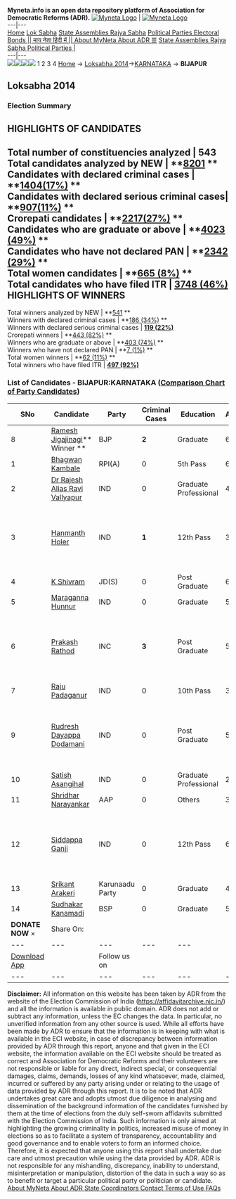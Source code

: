 **Myneta.info is an open data repository platform of Association for Democratic Reforms (ADR).**
[![Myneta Logo](https://www.myneta.info/lib/img/myneta-logo.png)](https://www.myneta.info/) | [![Myneta Logo](https://www.myneta.info/lib/img/adr-logo.png)](https://adrindia.org)  
---|---  
[Home](https://www.myneta.info/) [Lok Sabha](https://www.myneta.info/#ls "Lok Sabha") [ State Assemblies ](https://www.myneta.info/#sa "State Assemblies") [Rajya Sabha](https://www.myneta.info/#rs "Rajya Sabha") [Political Parties ](https://www.myneta.info/party "Political Parties") [ Electoral Bonds ](https://www.myneta.info/electoral_bonds "Electoral Bonds") [ || माय नेता हिंदी में || ](https://translate.google.co.in/translate?prev=hp&hl=en&js=y&u=www.myneta.info&sl=en&tl=hi&history_state0=) [ About MyNeta ](https://adrindia.org/content/about-myneta) [ About ADR ](https://adrindia.org/about-adr/who-we-are) [☰](javascript:void\(0\))
[ State Assemblies ](https://www.myneta.info/#sa "State Assemblies") [ Rajya Sabha ](https://www.myneta.info/#rs "Rajya Sabha") [ Political Parties ](https://www.myneta.info/party "Political Parties")
|   
---|---  
![](https://www.myneta.info/lib/img/banner/banner-1.png)![](https://www.myneta.info/lib/img/banner/banner-2.png)![](https://www.myneta.info/lib/img/banner/banner-3.png)![](https://www.myneta.info/lib/img/banner/banner-4.png)
1  2  3  4 
[Home](https://www.myneta.info/) → [Loksabha 2014](https://www.myneta.info/ls2014/)→[KARNATAKA](https://www.myneta.info/ls2014/index.php?action=show_constituencies&state_id=10) → **BIJAPUR**
### 
## Loksabha 2014
###  Election Summary 
HIGHLIGHTS OF CANDIDATES  
---  
Total number of constituencies analyzed |  543   
Total candidates analyzed by NEW | **[8201](https://www.myneta.info/ls2014/index.php?action=summary&subAction=candidates_analyzed&sort=candidate#summary) **  
Candidates with declared criminal cases | **[1404(17%)](https://www.myneta.info/ls2014/index.php?action=summary&subAction=crime&sort=candidate#summary) **  
Candidates with declared serious criminal cases| **[907(11%)](https://www.myneta.info/ls2014/index.php?action=summary&subAction=serious_crime&sort=candidate#summary) **  
Crorepati candidates | **[2217(27%)](https://www.myneta.info/ls2014/index.php?action=summary&subAction=crorepati&sort=candidate#summary) **  
Candidates who are graduate or above | **[4023 (49%)](https://www.myneta.info/ls2014/index.php?action=summary&subAction=education&sort=candidate#summary) **  
Candidates who have not declared PAN | **[2342 (29%)](https://www.myneta.info/ls2014/index.php?action=summary&subAction=without_pan&sort=candidate#summary) **  
Total women candidates | **[665 (8%)](https://www.myneta.info/ls2014/index.php?action=summary&subAction=women_candidate&sort=candidate#summary) **  
Total candidates who have filed ITR | [**3748 (46%)**](https://www.myneta.info/ls2014/index.php?action=summary&subAction=filed_itr&sort=candidate#summary)  
HIGHLIGHTS OF WINNERS  
---  
Total winners analyzed by NEW | **[541](https://www.myneta.info/ls2014/index.php?action=summary&subAction=winner_analyzed&sort=candidate#summary) **  
Winners with declared criminal cases | **[186 (34%)](https://www.myneta.info/ls2014/index.php?action=summary&subAction=winner_crime&sort=candidate#summary) **  
Winners with declared serious criminal cases | **[119 (22%)](https://www.myneta.info/ls2014/index.php?action=summary&subAction=winner_serious_crime&sort=candidate#summary)**  
Crorepati winners | **[443 (82%)](https://www.myneta.info/ls2014/index.php?action=summary&subAction=winner_crorepati&sort=candidate#summary) **  
Winners who are graduate or above | **[403 (74%)](https://www.myneta.info/ls2014/index.php?action=summary&subAction=winner_education&sort=candidate#summary) **  
Winners who have not declared PAN | **[7 (1%)](https://www.myneta.info/ls2014/index.php?action=summary&subAction=winner_without_pan&sort=candidate#summary) **  
Total women winners | **[62 (11%)](https://www.myneta.info/ls2014/index.php?action=summary&subAction=winner_women&sort=candidate#summary) **  
Total winners who have filed ITR | [**497 (92%)**](https://www.myneta.info/ls2014/index.php?action=summary&subAction=winner_filed_itr&sort=candidate#summary)  
### List of Candidates - BIJAPUR:KARNATAKA ([Comparison Chart of Party Candidates](https://www.myneta.info/ls2014/comparisonchart.php?constituency_id=127))
SNo | Candidate| Party| Criminal Cases| Education| Age| Total Assets| Liabilities  
---|---|---|---|---|---|---|---  
8  | [Ramesh Jigajinagi](https://www.myneta.info/ls2014/candidate.php?candidate_id=840)** Winner ** | BJP | **2** | Graduate| 64 | Rs 8,94,29,828 ~ 8 Crore+ | Rs 53,05,043 ~ 53 Lacs+  
1  | [Bhagwan Kambale](https://www.myneta.info/ls2014/candidate.php?candidate_id=1835) | RPI(A) | 0 | 5th Pass| 64 | Rs 9,06,668 ~ 9 Lacs+ | Rs 1,50,000 ~ 1 Lacs+  
2  | [Dr Rajesh Alias Ravi Vallyapur](https://www.myneta.info/ls2014/candidate.php?candidate_id=841) | IND | 0 | Graduate Professional| 42 | Rs 1,22,08,000 ~ 1 Crore+ | Rs 0 ~   
3  | [Hanmanth Holer](https://www.myneta.info/ls2014/candidate.php?candidate_id=1841) | IND | **1** | 12th Pass| 32 | ![](https://myneta.info/image_v2.php?myneta_folder=ls2014&candidate_id=1841&col=ta) | ![](https://myneta.info/image_v2.php?myneta_folder=ls2014&candidate_id=1841&col=lia)  
4  | [K Shivram](https://www.myneta.info/ls2014/candidate.php?candidate_id=1839) | JD(S) | 0 | Post Graduate| 61 | Rs 2,62,03,570 ~ 2 Crore+ | Rs 0 ~   
5  | [Maraganna Hunnur](https://www.myneta.info/ls2014/candidate.php?candidate_id=174) | IND | 0 | Graduate| 56 | Rs 3,75,000 ~ 3 Lacs+ | Rs 0 ~   
6  | [Prakash Rathod](https://www.myneta.info/ls2014/candidate.php?candidate_id=565) | INC | **3** | Post Graduate| 53 | ![](https://myneta.info/image_v2.php?myneta_folder=ls2014&candidate_id=565&col=ta) | ![](https://myneta.info/image_v2.php?myneta_folder=ls2014&candidate_id=565&col=lia)  
7  | [Raju Padaganur](https://www.myneta.info/ls2014/candidate.php?candidate_id=1838) | IND | 0 | 10th Pass| 36 | Rs 6,80,000 ~ 6 Lacs+ | Rs 10,000 ~ 10 Thou+  
9  | [Rudresh Dayappa Dodamani](https://www.myneta.info/ls2014/candidate.php?candidate_id=1842) | IND | 0 | Post Graduate| 50 | ![](https://myneta.info/image_v2.php?myneta_folder=ls2014&candidate_id=1842&col=ta) | ![](https://myneta.info/image_v2.php?myneta_folder=ls2014&candidate_id=1842&col=lia)  
10  | [Satish Asangihal](https://www.myneta.info/ls2014/candidate.php?candidate_id=1834) | IND | 0 | Graduate Professional| 26 | Rs 20,500 ~ 20 Thou+ | Rs 0 ~   
11  | [Shridhar Narayankar](https://www.myneta.info/ls2014/candidate.php?candidate_id=1833) | AAP | 0 | Others| 34 | Rs 92,61,841 ~ 92 Lacs+ | Rs 21,33,500 ~ 21 Lacs+  
12  | [Siddappa Ganji](https://www.myneta.info/ls2014/candidate.php?candidate_id=359) | IND | 0 | 12th Pass| 61 | ![](https://myneta.info/image_v2.php?myneta_folder=ls2014&candidate_id=359&col=ta) | ![](https://myneta.info/image_v2.php?myneta_folder=ls2014&candidate_id=359&col=lia)  
13  | [Srikant Arakeri](https://www.myneta.info/ls2014/candidate.php?candidate_id=1062) | Karunaadu Party | 0 | Graduate| 46 | Rs 8,75,500 ~ 8 Lacs+ | Rs 3,90,000 ~ 3 Lacs+  
14  | [Sudhakar Kanamadi](https://www.myneta.info/ls2014/candidate.php?candidate_id=1836) | BSP | 0 | Graduate| 59 | Rs 1,33,14,500 ~ 1 Crore+ | Rs 5,27,933 ~ 5 Lacs+  
|  **DONATE NOW** × |  Share On:  | [](https://api.whatsapp.com/send?text=https%3A%2F%2Fmyneta.info%2Fpunjab2022%2Findex.php%3Faction%3Dshow_constituencies%26state_id%3D19) | [](https://www.facebook.com/sharer/sharer.php?u=https%3A%2F%2Fmyneta.info%2Fpunjab2022%2Findex.php%3Faction%3Dshow_constituencies%26state_id%3D19) | [](https://twitter.com/share?url=https%3A%2F%2Fmyneta.info%2Fpunjab2022%2Findex.php%3Faction%3Dshow_constituencies%26state_id%3D19)  
---|---|---|---|---  
| [ Download App ](https://play.google.com/store/apps/details?id=com.webrosoft.myneta1&pcampaignid=pcampaignidMKT-Other-global-all-co-prtnr-py-PartBadge-Mar2515-1) | [](https://play.google.com/store/apps/details?id=com.webrosoft.myneta1&pcampaignid=pcampaignidMKT-Other-global-all-co-prtnr-py-PartBadge-Mar2515-1) |  Follow us on  | [](https://www.facebook.com/adrindia.org/) | [](https://twitter.com/adrspeaks) | [](https://groups.google.com/g/national-election-watch?hl=en&pli=1) | [](https://www.instagram.com/adrspeaks/) | [](https://www.youtube.com/user/adrspeaks) | [](https://sharechat.com/profile/adrspeaks)  
---|---|---|---|---|---|---|---|---  
**Disclaimer:** All information on this website has been taken by ADR from the website of the Election Commission of India (https://affidavitarchive.nic.in/) and all the information is available in public domain. ADR does not add or subtract any information, unless the EC changes the data. In particular, no unverified information from any other source is used. While all efforts have been made by ADR to ensure that the information is in keeping with what is available in the ECI website, in case of discrepancy between information provided by ADR through this report, anyone and that given in the ECI website, the information available on the ECI website should be treated as correct and Association for Democratic Reforms and their volunteers are not responsible or liable for any direct, indirect special, or consequential damages, claims, demands, losses of any kind whatsoever, made, claimed, incurred or suffered by any party arising under or relating to the usage of data provided by ADR through this report. It is to be noted that ADR undertakes great care and adopts utmost due diligence in analysing and dissemination of the background information of the candidates furnished by them at the time of elections from the duly self-sworn affidavits submitted with the Election Commission of India. Such information is only aimed at highlighting the growing criminality in politics, increased misuse of money in elections so as to facilitate a system of transparency, accountability and good governance and to enable voters to form an informed choice. Therefore, it is expected that anyone using this report shall undertake due care and utmost precaution while using the data provided by ADR. ADR is not responsible for any mishandling, discrepancy, inability to understand, misinterpretation or manipulation, distortion of the data in such a way so as to benefit or target a particular political party or politician or candidate. 
[ About MyNeta ](https://adrindia.org/content/about-myneta) [ About ADR ](https://adrindia.org/about-adr/who-we-are) [ State Coordinators ](https://adrindia.org/about-adr/state-coordinators) [ Contact ](https://adrindia.org/contact-us) [ Terms of Use ](https://adrindia.org/content/adr-terms-use) [ FAQs ](https://adrindia.org/content/faqs)

